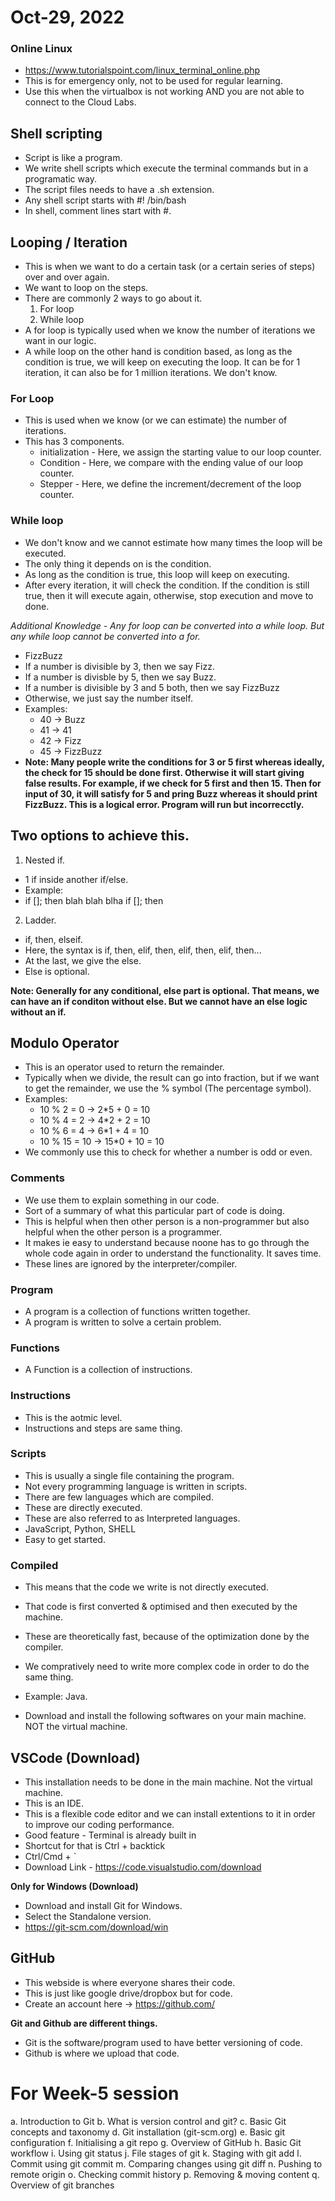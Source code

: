 # Oct-29, 2022

### Online Linux
- https://www.tutorialspoint.com/linux_terminal_online.php
- This is for emergency only, not to be used for regular learning.
- Use this when the virtualbox is not working AND you are not able to connect to the Cloud Labs.


## Shell scripting
- Script is like a program.
- We write shell scripts which execute the terminal commands but in a programatic way.
- The script files needs to have a .sh extension.
- Any shell script starts with #! /bin/bash
- In shell, comment lines start with #.


## Looping / Iteration
- This is when we want to do a certain task (or a certain series of steps) over and over again.
- We want to loop on the steps.
- There are commonly 2 ways to go about it.
  1. For loop
  2. While loop
- A for loop is typically used when we know the number of iterations we want in our logic.
- A while loop on the other hand is condition based, as long as the condition is true, we will keep on executing the loop. It can be for 1 iteration, it can also be for 1 million iterations. We don't know.

### For Loop
- This is used when we know (or we can estimate) the number of iterations.
- This has 3 components.
  - initialization - Here, we assign the starting value to our loop counter.
  - Condition - Here, we compare with the ending value of our loop counter.
  - Stepper - Here, we define the increment/decrement of the loop counter.

### While loop
- We don't know and we cannot estimate how many times the loop will be executed.
- The only thing it depends on is the condition.
- As long as the condition is true, this loop will keep on executing.
- After every iteration, it will check the condition. If the condition is still true, then it will execute again, otherwise, stop execution and move to done.

*Additional Knowledge - Any for loop can be converted into a while loop. But any while loop cannot be converted into a for.*



- FizzBuzz
- If a number is divisible by 3, then we say Fizz.
- If a number is divisble by 5, then we say Buzz.
- If a number is divisible by 3 and 5 both, then we say FizzBuzz
- Otherwise, we just say the number itself.
- Examples:
  - 40 -> Buzz
  - 41 -> 41
  - 42 -> Fizz
  - 45 -> FizzBuzz
- **Note: Many people write the conditions for 3 or 5 first whereas ideally, the check for 15 should be done first. Otherwise it will start giving false results. For example, if we check for 5 first and then 15. Then for input of 30, it will satisfy for 5 and pring Buzz whereas it should print FizzBuzz. This is a logical error. Program will run but incorrecctly.**


## Two options to achieve this.
1. Nested if.
  - 1 if inside another if/else.
  - Example:
  - if [];
    then
      blah blah blha
      if [];
      then

2. Ladder.
 - if, then, elseif.
 - Here, the syntax is if, then, elif, then, elif, then, elif, then...
 - At the last, we give the else.
 - Else is optional.

**Note: Generally for any conditional, else part is optional. That means, we can have an if conditon without else. But we cannot have an else logic without an if.**

## Modulo Operator
- This is an operator used to return the remainder.
- Typically when we divide, the result can go into fraction, but if we want to get the remainder, we use the % symbol (The percentage symbol).
- Examples:
  - 10 % 2 = 0   -> 2*5 + 0 = 10
  - 10 % 4 = 2   -> 4*2 + 2 = 10
  - 10 % 6 = 4   -> 6*1 + 4 = 10
  - 10 % 15 = 10 -> 15*0 + 10 = 10
- We commonly use this to check for whether a number is odd or even.


### Comments
- We use them to explain something in our code.
- Sort of a summary of what this particular part of code is doing.
- This is helpful when then other person is a non-programmer but also helpful when the other person is a programmer.
- It makes ie easy to understand because noone has to go through the whole code again in order to understand the functionality. It saves time.
- These lines are ignored by the interpreter/compiler.

### Program
- A program is a collection of functions written together.
- A program is written to solve a certain problem.

### Functions
- A Function is a collection of instructions.

### Instructions
- This is the aotmic level.
- Instructions and steps are same thing.


### Scripts
- This is usually a single file containing the program.
- Not every programming language is written in scripts.
- There are few languages which are compiled.
- These are directly executed.
- These are also referred to as Interpreted languages.
- JavaScript, Python, SHELL
- Easy to get started.

### Compiled
- This means that the code we write is not directly executed.
- That code is first converted & optimised and then executed by the machine.
- These are theoretically fast, because of the optimization done by the compiler.
- We compratively need to write more complex code in order to do the same thing.
- Example: Java.

- Download and install the following softwares on your main machine. NOT the virtual machine.
## VSCode (Download)
- This installation needs to be done in the main machine. Not the virtual machine.
- This is an IDE.
- This is a flexible code editor and we can install extentions to it in order to improve our coding performance.
- Good feature - Terminal is already built in
- Shortcut for that is Ctrl + backtick
- Ctrl/Cmd + `
- Download Link - https://code.visualstudio.com/download

**Only for Windows (Download)**
- Download and install Git for Windows.
- Select the Standalone version.
- https://git-scm.com/download/win


## GitHub
- This webside is where everyone shares their code.
- This is just like google drive/dropbox but for code.
- Create an account here -> https://github.com/


**Git and Github are different things.**
- Git is the software/program used to have better versioning of code.
- Github is where we upload that code.


# For Week-5 session
a. Introduction to Git
b. What is version control and git?
c. Basic Git concepts and taxonomy
d. Git installation (git-scm.org)
e. Basic git configuration
f. Initialising a git repo
g. Overview of GitHub
h. Basic Git workflow
i. Using git status
j. File stages of git
k. Staging with git add
l. Commit using git commit
m. Comparing changes using git diff
n. Pushing to remote origin
o. Checking commit history
p. Removing & moving content
q. Overview of git branches